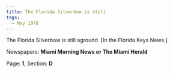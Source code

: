 ```yaml
---  
title: The Florida Silverbow is still  
tags:  
  - May 1978  
---  
```

  
The Florida Silverbow is still aground. [In the Florida Keys News.]  
  
Newspapers: **Miami Morning News or The Miami Herald**  
  
Page: **1**, Section: **D** 

